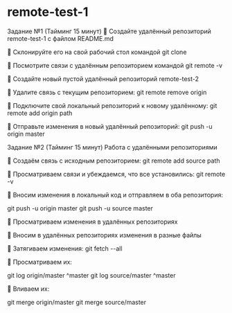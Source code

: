 # remote-test-1
Задание №1 (Тайминг 15 минут)
📌 Создайте удалённый репозиторий remote-test-1 с файлом README.md

📌 Склонируйте его на свой рабочий стол командой git clone

📌 Посмотрите связи с удалённым репозиторием командой git remote -v

📌 Создайте новый пустой удалённый репозиторий remote-test-2

📌 Удалите связь с текущим репозиторием: git remote remove origin

📌 Подключите свой локальный репозиторий к новому удалённому:
git remote add origin path

📌 Отправьте изменения в новый удалённый репозиторий:
git push -u origin master



Задание №2 (Тайминг 15 минут)
Работа с удалёнными репозиториями

📌 Создаём связь с исходным репозиторием: git remote add source path

📌 Просматриваем связи и убеждаемся, что все установились: git remote -v

📌 Вносим изменения в локальный код и отправляем в оба репозитория:

git push -u origin master
git push -u source master

📌 Просматриваем изменения в удалённых репозиториях

📌 Вносим в удалённых репозиториях изменения в разные файлы

📌 Затягиваем изменения: git fetch --all

📌 Просматриваем их:

git log origin/master ^master
git log source/master ^master

📌 Вливаем их:

git merge origin/master
git merge source/master
